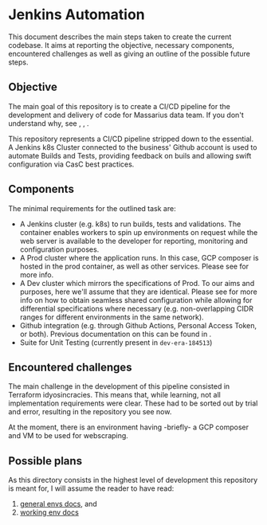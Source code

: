 # Jenkins Automation

This document describes the main steps taken to create the current codebase. It aims at reporting the objective, necessary components, encountered challenges as well as giving an outline of the possible future steps.

## Objective

The main goal of this repository is to create a CI/CD pipeline for the development and delivery of code for Massarius data team. If you don't understand why, see [](https://www.redhat.com/en/topics/devops/what-cicd-pipeline), [](https://semaphoreci.com/blog/cicd-pipeline), [](https://www.plutora.com/blog/understanding-ci-cd-pipeline).

This repository represents a CI/CD pipeline stripped down to the essential. A Jenkins k8s Cluster connected to the business' Github account is used to automate Builds and Tests, providing feedback on buils and allowing swift configuration via CasC best practices.

## Components

The minimal requirements for the outlined task are:

- A Jenkins cluster (e.g. k8s) to run builds, tests and validations. The container enables workers to spin up environments on request while the web server is available to the developer for reporting, monitoring and configuration purposes.
- A Prod cluster where the application runs. In this case, GCP composer is hosted in the prod container, as well as other services. Please see [](../pipelines/environments/mod-dev/README.md) for more info.
- A Dev cluster which mirrors the specifications of Prod. To our aims and purposes, here we'll assume that they are identical. Please see [](../pipelines/environments/README.md) for more info on how to obtain seamless shared configuration while allowing for differential specifications where necessary (e.g. non-overlapping CIDR ranges for different environments in the same network).
- Github integration (e.g. through Github Actions, Personal Access Token, or both). Previous documentation on this can be found in [](../README.md).
- Suite for Unit Testing (currently present in `dev-era-184513`)

## Encountered challenges 

The main challenge in the development of this pipeline consisted in Terraform idyosincracies. 
This means that, while learning, not all implementation requirements were clear. These had to be sorted out by trial and error, resulting in the repository you see now. 

At the moment, there is an environment having -briefly- a GCP composer and VM to be used for webscraping. 

## Possible plans

As this directory consists in the highest level of development this repository is meant for, I will assume the reader to have read:

1. [general envs docs](pipelines/environments/README.md), and
2. [working env docs](pipelines/environments/mod-dev/README.md)


<!-- continue from here -->
